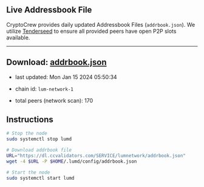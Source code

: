 ## Live Addressbook File

CryptoCrew provides daily updated Addressbook Files (`addrbook.json`). We utilize [Tenderseed](https://github.com/binaryholdings/tenderseed) to ensure all provided peers have open P2P slots available.

---
**Download: [addrbook.json](https://dl.ccvalidators.com/SERVICE/lumnetwork/addrbook.json)**
---

- last updated: Mon Jan 15 2024 05:50:34
- chain id: `lum-network-1`

- total peers (network scan): 170

## Instructions
```sh
# Stop the node
sudo systemctl stop lumd

# Download addrbook file
URL="https://dl.ccvalidators.com/SERVICE/lumnetwork/addrbook.json"
wget -4 $URL -P $HOME/.lumd/config/addrbook.json

# Start the node
sudo systemctl start lumd
```
